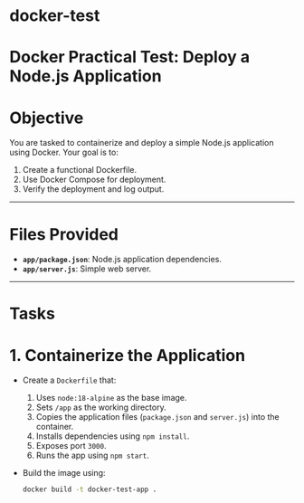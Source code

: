 # docker-test

# Docker Practical Test: Deploy a Node.js Application

# Objective
You are tasked to containerize and deploy a simple Node.js application using Docker. Your goal is to:
1. Create a functional Dockerfile.
2. Use Docker Compose for deployment.
3. Verify the deployment and log output.

---

# Files Provided
- **`app/package.json`**: Node.js application dependencies.
- **`app/server.js`**: Simple web server.

---

# Tasks

# 1. Containerize the Application
- Create a `Dockerfile` that:
  1. Uses `node:18-alpine` as the base image.
  2. Sets `/app` as the working directory.
  3. Copies the application files (`package.json` and `server.js`) into the container.
  4. Installs dependencies using `npm install`.
  5. Exposes port `3000`.
  6. Runs the app using `npm start`.

- Build the image using:
  ```bash
  docker build -t docker-test-app .
